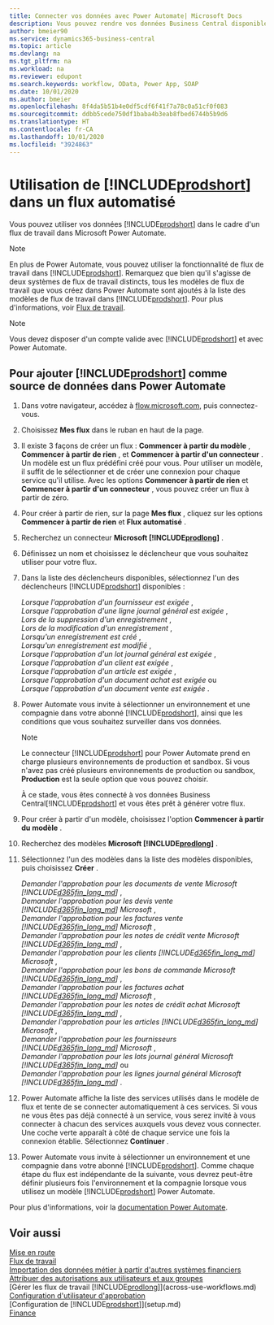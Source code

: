 ```yaml
---
title: Connecter vos données avec Power Automate| Microsoft Docs
description: Vous pouvez rendre vos données Business Central disponibles sous forme de source de données et spécifier une URL OData de vos services Web pour générer un flux de travail automatisé.
author: bmeier90
ms.service: dynamics365-business-central
ms.topic: article
ms.devlang: na
ms.tgt_pltfrm: na
ms.workload: na
ms.reviewer: edupont
ms.search.keywords: workflow, OData, Power App, SOAP
ms.date: 10/01/2020
ms.author: bmeier
ms.openlocfilehash: 8f4da5b51b4e0df5cdf6f41f7a78c0a51cf0f083
ms.sourcegitcommit: ddbb5cede750df1baba4b3eab8fbed6744b5b9d6
ms.translationtype: HT
ms.contentlocale: fr-CA
ms.lasthandoff: 10/01/2020
ms.locfileid: "3924863"
---
```

# <a name="using-prodshort-in-an-automated-workflow"></a>Utilisation de [!INCLUDE[prodshort](includes/prodshort.md)] dans un flux automatisé

Vous pouvez utiliser vos données [!INCLUDE[prodshort](includes/prodshort.md)] dans le cadre d'un flux de travail dans Microsoft Power Automate.

> [!NOTE]
> En plus de Power Automate, vous pouvez utiliser la fonctionnalité de flux de travail dans [!INCLUDE[prodshort](includes/prodshort.md)]. Remarquez que bien qu'il s'agisse de deux systèmes de flux de travail distincts, tous les modèles de flux de travail que vous créez dans Power Automate sont ajoutés à la liste des modèles de flux de travail dans [!INCLUDE[prodshort](includes/prodshort.md)]. Pour plus d'informations, voir [Flux de travail](across-workflow.md).  

> [!NOTE]  
> Vous devez disposer d'un compte valide avec [!INCLUDE[prodshort](includes/prodshort.md)] et avec Power Automate.  

## <a name="to-add-prodshort-as-a-data-source-in-power-automate"></a>Pour ajouter [!INCLUDE[prodshort](includes/prodshort.md)] comme source de données dans Power Automate

1. Dans votre navigateur, accédez à [flow.microsoft.com](https://flow.microsoft.com), puis connectez-vous.
2. Choisissez **Mes flux** dans le ruban en haut de la page.
3. Il existe 3 façons de créer un flux : **Commencer à partir du modèle** , **Commencer à partir de rien** , et **Commencer à partir d'un connecteur** . Un modèle est un flux prédéfini créé pour vous. Pour utiliser un modèle, il suffit de le sélectionner et de créer une connexion pour chaque service qu'il utilise. Avec les options **Commencer à partir de rien** et **Commencer à partir d'un connecteur** , vous pouvez créer un flux à partir de zéro.
4. Pour créer à partir de rien, sur la page **Mes flux** , cliquez sur les options **Commencer à partir de rien** et **Flux automatisé** .
5. Recherchez un connecteur **Microsoft [!INCLUDE[prodlong](includes/prodlong.md)]** .
6. Définissez un nom et choisissez le déclencheur que vous souhaitez utiliser pour votre flux.
7. Dans la liste des déclencheurs disponibles, sélectionnez l'un des déclencheurs [!INCLUDE[prodshort](includes/prodshort.md)] disponibles :  

    *Lorsque l'approbation d'un fournisseur est exigée* ,  
    *Lorsque l'approbation d'une ligne journal général est exigée* ,  
    *Lors de la suppression d'un enregistrement* ,  
    *Lors de la modification d'un enregistrement* ,  
    *Lorsqu'un enregistrement est créé* ,  
    *Lorsqu'un enregistrement est modifié* ,  
    *Lorsque l'approbation d'un lot journal général est exigée* ,  
    *Lorsque l'approbation d'un client est exigée* ,  
    *Lorsque l'approbation d'un article est exigée* ,  
    *Lorsque l'approbation d'un document achat est exigée* ou  
    *Lorsque l'approbation d'un document vente est exigée* .

8. Power Automate vous invite à sélectionner un environnement et une compagnie dans votre abonné [!INCLUDE[prodshort](includes/prodshort.md)], ainsi que les conditions que vous souhaitez surveiller dans vos données.

    > [!NOTE]
    > Le connecteur [!INCLUDE[prodshort](includes/prodshort.md)] pour Power Automate prend en charge plusieurs environnements de production et sandbox. Si vous n'avez pas créé plusieurs environnements de production ou sandbox, **Production** est la seule option que vous pouvez choisir.  

    À ce stade, vous êtes connecté à vos données Business Central[!INCLUDE[prodshort](includes/prodshort.md)] et vous êtes prêt à générer votre flux.

9. Pour créer à partir d'un modèle, choisissez l'option **Commencer à partir du modèle** .
10. Recherchez des modèles **Microsoft [!INCLUDE[prodlong](includes/prodlong.md)]** .
11. Sélectionnez l'un des modèles dans la liste des modèles disponibles, puis choisissez **Créer** .  

    *Demander l'approbation pour les documents de vente Microsoft [!INCLUDE[d365fin_long_md](includes/d365fin_long_md.md)]* ,  
    *Demander l'approbation pour les devis vente [!INCLUDE[d365fin_long_md](includes/d365fin_long_md.md)] Microsoft* ,  
    *Demander l'approbation pour les factures vente [!INCLUDE[d365fin_long_md](includes/d365fin_long_md.md)] Microsoft* ,  
    *Demander l'approbation pour les notes de crédit vente Microsoft [!INCLUDE[d365fin_long_md](includes/d365fin_long_md.md)]* ,  
    *Demander l'approbation pour les clients [!INCLUDE[d365fin_long_md](includes/d365fin_long_md.md)] Microsoft* ,  
    *Demander l'approbation pour les bons de commande Microsoft [!INCLUDE[d365fin_long_md](includes/d365fin_long_md.md)]* ,  
    *Demander l'approbation pour les factures achat [!INCLUDE[d365fin_long_md](includes/d365fin_long_md.md)] Microsoft* ,  
    *Demander l'approbation pour les notes de crédit achat Microsoft [!INCLUDE[d365fin_long_md](includes/d365fin_long_md.md)]* ,  
    *Demander l'approbation pour les articles [!INCLUDE[d365fin_long_md](includes/d365fin_long_md.md)] Microsoft* ,  
    *Demander l'approbation pour les fournisseurs [!INCLUDE[d365fin_long_md](includes/d365fin_long_md.md)] Microsoft* ,  
    *Demander l'approbation pour les lots journal général Microsoft [!INCLUDE[d365fin_long_md](includes/d365fin_long_md.md)]* ou    
    *Demander l'approbation pour les lignes journal général Microsoft [!INCLUDE[d365fin_long_md](includes/d365fin_long_md.md)]* .  
12. Power Automate affiche la liste des services utilisés dans le modèle de flux et tente de se connecter automatiquement à ces services. Si vous ne vous êtes pas déjà connecté à un service, vous serez invité à vous connecter à chacun des services auxquels vous devez vous connecter. Une coche verte apparaît à côté de chaque service une fois la connexion établie. Sélectionnez **Continuer** .
13. Power Automate vous invite à sélectionner un environnement et une compagnie dans votre abonné [!INCLUDE[prodshort](includes/prodshort.md)]. Comme chaque étape du flux est indépendante de la suivante, vous devrez peut-être définir plusieurs fois l'environnement et la compagnie lorsque vous utilisez un modèle [!INCLUDE[prodshort](includes/prodshort.md)] Power Automate.

Pour plus d'informations, voir la [documentation Power Automate](/power-automate/getting-started).

## <a name="see-also"></a>Voir aussi

[Mise en route](product-get-started.md)  
[Flux de travail](across-workflow.md)  
[Importation des données métier à partir d'autres systèmes financiers](across-import-data-configuration-packages.md)  
[Attribuer des autorisations aux utilisateurs et aux groupes](ui-define-granular-permissions.md)  
[Gérer les flux de travail [!INCLUDE[prodlong](includes/prodlong.md)]](across-use-workflows.md)  
[Configuration d'utilisateur d'approbation](across-how-to-set-up-approval-users.md)  
[Configuration de [!INCLUDE[prodshort](includes/prodshort.md)]](setup.md)  
[Finance](finance.md)  
